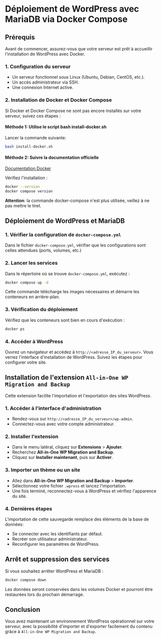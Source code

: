 # Déploiement de WordPress avec MariaDB via Docker Compose

## Prérequis
Avant de commencer, assurez-vous que votre serveur est prêt à accueillir l'installation de WordPress avec Docker.

### 1. Configuration du serveur
- Un serveur fonctionnel sous Linux (Ubuntu, Debian, CentOS, etc.).
- Un accès administrateur via SSH.
- Une connexion Internet active.

### 2. Installation de Docker et Docker Compose
Si Docker et Docker Compose ne sont pas encore installés sur votre serveur, suivez ces étapes :

#### Méthode 1: Utilise le script bash install-docker.sh

Lancer la commande suivante:
```bash
bash install-docker.sh
```

#### Méthode 2: Suivre la documentation officielle

[Documentation Docker](https://docs.docker.com/engine/install/)

Vérifiez l'installation :
```bash
docker --version
docker compose version
```

**Attention**: la commande docker-compose n'est plus utilisée, veillez à ne pas mettre le tiret.

## Déploiement de WordPress et MariaDB

### 1. Vérifier la configuration de `docker-compose.yml`

Dans le fichier `docker-compose.yml`, vérifier que les configurations sont celles attendues (ports, volumes, etc.)


### 2. Lancer les services
Dans le répertoire où se trouve `docker-compose.yml`, exécutez :

```bash
docker compose up -d
```

Cette commande télécharge les images nécessaires et démarre les conteneurs en arrière-plan.

### 3. Vérification du déploiement
Vérifiez que les conteneurs sont bien en cours d'exécution :
```bash
docker ps
```

### 4. Accéder à WordPress
Ouvrez un navigateur et accédez à `http://<adresse_IP_du_serveur>`.
Vous verrez l'interface d'installation de WordPress. Suivez les étapes pour configurer votre site.

## Installation de l'extension `All-in-One WP Migration and Backup`

Cette extension facilite l'importation et l'exportation des sites WordPress.

### 1. Accéder à l'interface d'administration
- Rendez-vous sur `http://<adresse_IP_du_serveur>/wp-admin`.
- Connectez-vous avec votre compte administrateur.

### 2. Installer l'extension
- Dans le menu latéral, cliquez sur **Extensions** > **Ajouter**.
- Recherchez **All-in-One WP Migration and Backup**.
- Cliquez sur **Installer maintenant**, puis sur **Activer**.

### 3. Importer un thème ou un site
- Allez dans **All-in-One WP Migration and Backup** > **Importer**.
- Sélectionnez votre fichier `.wpress` et lancez l'importation.
- Une fois terminé, reconnectez-vous à WordPress et vérifiez l'apparence du site.

### 4. Dernières étapes
L'importation de cette sauvegarde remplace des éléments de la base de données: 
- Se connecter avec les identifiants par défaut.
- Recréer son utilisateur administrateur.
- Reconfigurer les paramètres de WordPress.

## Arrêt et suppression des services
Si vous souhaitez arrêter WordPress et MariaDB :
```bash
docker compose down
```
Les données seront conservées dans les volumes Docker et pourront être restaurées lors du prochain démarrage.

## Conclusion
Vous avez maintenant un environnement WordPress opérationnel sur votre serveur, avec la possibilité d'importer et d'exporter facilement du contenu grâce à `All-in-One WP Migration and Backup`.


